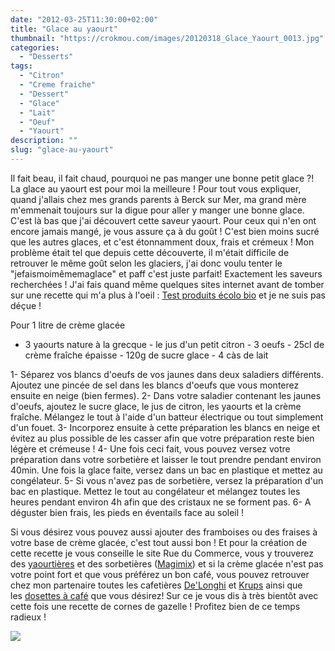 ```yaml
---
date: "2012-03-25T11:30:00+02:00"
title: "Glace au yaourt"
thumbnail: "https://crokmou.com/images/20120318_Glace_Yaourt_0013.jpg"
categories:
  - "Desserts"
tags:
  - "Citron"
  - "Creme fraiche"
  - "Dessert"
  - "Glace"
  - "Lait"
  - "Oeuf"
  - "Yaourt"
description: ""
slug: "glace-au-yaourt"
---
```


Il fait beau, il fait chaud, pourquoi ne pas manger une bonne petit glace ?! La glace au yaourt est pour moi la meilleure ! Pour tout vous expliquer, quand j'allais chez mes grands parents à Berck sur Mer, ma grand mère m'emmenait toujours sur la digue pour aller y manger une bonne glace. C'est là bas que j'ai découvert cette saveur yaourt. Pour ceux qui n'en ont encore jamais mangé, je vous assure ça à du goût ! C'est bien moins sucré que les autres glaces, et c'est étonnamment doux, frais et crémeux ! Mon problème était tel que depuis cette découverte, il m'était difficile de retrouver le même goût selon les glaciers, j'ai donc voulu tenter le "jefaismoimêmemaglace" et paff c'est juste parfait! Exactement les saveurs recherchées ! J'ai fais quand même quelques sites internet avant de tomber sur une recette qui m'a plus à l'oeil : [Test produits écolo bio](http://testproduitsecolobio.free.fr/recette_glace_maison_yaourt_sorbetiere_machine_naturelle.html) et je ne suis pas déçue !

Pour 1 litre de crème glacée

- 3 yaourts nature à la grecque - le jus d'un petit citron - 3 oeufs - 25cl de crème fraîche épaisse - 120g de sucre glace - 4 càs de lait

1- Séparez vos blancs d'oeufs de vos jaunes dans deux saladiers différents. Ajoutez une pincée de sel dans les blancs d'oeufs que vous monterez ensuite en neige (bien fermes). 2- Dans votre saladier contenant les jaunes d'oeufs, ajoutez le sucre glace, le jus de citron, les yaourts et la crème fraîche. Mélangez le tout à l'aide d'un batteur électrique ou tout simplement d'un fouet. 3- Incorporez ensuite à cette préparation les blancs en neige et évitez au plus possible de les casser afin que votre préparation reste bien légère et crémeuse ! 4- Une fois ceci fait, vous pouvez versez votre préparation dans votre sorbetière et laisser le tout prendre pendant environ 40min. Une fois la glace faite, versez dans un bac en plastique et mettez au congélateur. 5- Si vous n'avez pas de sorbetière, versez la préparation d'un bac en plastique. Mettez le tout au congélateur et mélangez toutes les heures pendant environ 4h afin que des cristaux ne se forment pas. 6- A déguster bien frais, les pieds en éventails face au soleil !

Si vous désirez vous pouvez aussi ajouter des framboises ou des fraises à votre base de crème glacée, c'est tout aussi bon ! Et pour la création de cette recette je vous conseille le site Rue du Commerce, vous y trouverez des [yaourtières](http://www.rueducommerce.fr/m/pl/malid:87648,9633616) et des sorbetières ([Magimix](http://www.rueducommerce.fr/m/pl/malid:84250)) et si la crème glacée n'est pas votre point fort et que vous préférez un bon café, vous pouvez retrouver chez mon partenaire toutes les cafetières [De'Longhi](http://www.rueducommerce.fr/m/pl/malid:12382300) et [Krups](http://www.rueducommerce.fr/m/pl/malid:84533) ainsi que les [dosettes à café](http://www.rueducommerce.fr/m/pl/malid:9633596) que vous désirez! Sur ce je vous dis à très bientôt avec cette fois une recette de cornes de gazelle ! Profitez bien de ce temps radieux !

[![](http://4.bp.blogspot.com/-2bLosyMFac4/TxhFg0sR2dI/AAAAAAAABec/Mzg1OnlXUmM/s1600/Signature+copie.jpg)](http://4.bp.blogspot.com/-2bLosyMFac4/TxhFg0sR2dI/AAAAAAAABec/Mzg1OnlXUmM/s1600/Signature+copie.jpg)